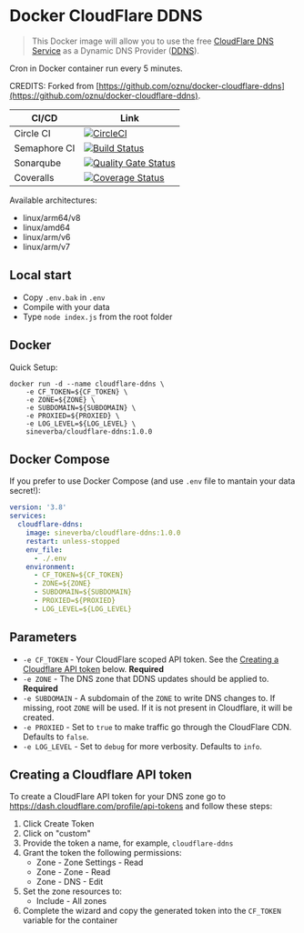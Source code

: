 Docker CloudFlare DDNS
======================

> This Docker image will allow you to use the free [CloudFlare DNS Service](https://www.cloudflare.com/dns/) as a Dynamic DNS Provider ([DDNS](https://en.wikipedia.org/wiki/Dynamic_DNS)).

Cron in Docker container run every 5 minutes.

CREDITS: Forked from [https://github.com/oznu/docker-cloudflare-ddns](https://github.com/oznu/docker-cloudflare-ddns).

| CI/CD | Link |
| ----- | ---- |
| Circle CI | [![CircleCI](https://circleci.com/gh/sineverba/docker-cloudflare-ddns.svg?style=svg)](https://circleci.com/gh/sineverba/docker-cloudflare-ddns) |
| Semaphore CI | [![Build Status](https://sineverba.semaphoreci.com/badges/docker-cloudflare-ddns.svg)](https://sineverba.semaphoreci.com/projects/docker-cloudflare-ddns) |
| Sonarqube | [![Quality Gate Status](https://sonarcloud.io/api/project_badges/measure?project=docker-cloudflare-ddns&metric=alert_status)](https://sonarcloud.io/dashboard?id=docker-cloudflare-ddns) |
| Coveralls | [![Coverage Status](https://coveralls.io/repos/github/sineverba/docker-cloudflare-ddns/badge.svg?branch=master)](https://coveralls.io/github/sineverba/docker-cloudflare-ddns?branch=master) |

Available architectures:

+ linux/arm64/v8
+ linux/amd64
+ linux/arm/v6
+ linux/arm/v7

## Local start

+ Copy `.env.bak` in `.env`
+ Compile with your data
+ Type `node index.js` from the root folder

## Docker

Quick Setup:

```shell
docker run -d --name cloudflare-ddns \
	-e CF_TOKEN=${CF_TOKEN} \
	-e ZONE=${ZONE} \
	-e SUBDOMAIN=${SUBDOMAIN} \
	-e PROXIED=${PROXIED} \
    -e LOG_LEVEL=${LOG_LEVEL} \
	sineverba/cloudflare-ddns:1.0.0
```

## Docker Compose

If you prefer to use Docker Compose (and use `.env` file to mantain your data secret!):

```yml
version: '3.8'
services:
  cloudflare-ddns:
    image: sineverba/cloudflare-ddns:1.0.0
    restart: unless-stopped
    env_file:
      - ./.env
    environment:
      - CF_TOKEN=${CF_TOKEN}
      - ZONE=${ZONE}
      - SUBDOMAIN=${SUBDOMAIN}
      - PROXIED=${PROXIED}
      - LOG_LEVEL=${LOG_LEVEL}
```


## Parameters

* `-e CF_TOKEN` - Your CloudFlare scoped API token. See the [Creating a Cloudflare API token](#creating-a-cloudflare-api-token) below. **Required**
* `-e ZONE` - The DNS zone that DDNS updates should be applied to. **Required**
* `-e SUBDOMAIN` - A subdomain of the `ZONE` to write DNS changes to. If missing, root `ZONE` will be used. If it is not present in Cloudflare, it will be created.
* `-e PROXIED` - Set to `true` to make traffic go through the CloudFlare CDN. Defaults to `false`.
* `-e LOG_LEVEL` - Set to `debug` for more verbosity. Defaults to `info`.

## Creating a Cloudflare API token

To create a CloudFlare API token for your DNS zone go to https://dash.cloudflare.com/profile/api-tokens and follow these steps:

1. Click Create Token
2. Click on "custom"
3. Provide the token a name, for example, `cloudflare-ddns`
4. Grant the token the following permissions:
    * Zone - Zone Settings - Read
    * Zone - Zone - Read
    * Zone - DNS - Edit
5. Set the zone resources to:
    * Include - All zones
6. Complete the wizard and copy the generated token into the `CF_TOKEN` variable for the container
